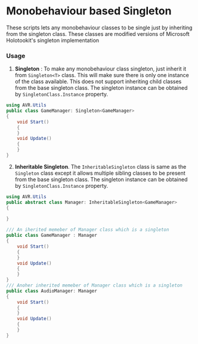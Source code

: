 
# Monobehaviour based Singleton 
These scripts lets any monobehaviour classes to be single just by inheriting from the singleton class.
These classes are modified versions of Microsoft Holotookit's singleton implementation

### Usage
1. **Singleton** : To make any monobehaviour class singleton, just inherit it from `Singleton<T>` class. This will make sure there is only one instance of the class available. This does not support inheriting child classes from the base singleton class. The singleton instance can be obtained by `SingletonClass.Instance` property.

```C#
using AVR.Utils
public class GameManager: Singleton<GameManager>
{
	void Start()
	{
	}
	void Update()
	{
	}
}
```

2. **Inheritable Singleton**. The `InheritableSingleton` class is same as the `Singleton` class except it allows multiple sibling classes to be present from the base singleton class. The singleton instance can be obtained by `SingletonClass.Instance` property.
```C#
using AVR.Utils
public abstract class Manager: InheritableSingleton<GameManager>
{
	
}

/// An iherited memeber of Manager class which is a singleton
public class GameManager : Manager
{
	void Start()
	{
	}
	void Update()
	{
	}
}
/// Anoher inherited memeber of Manager class which is a singleton
public class AudioManager: Manager
{
	void Start()
	{
	}
	void Update()
	{
	}
}
```
